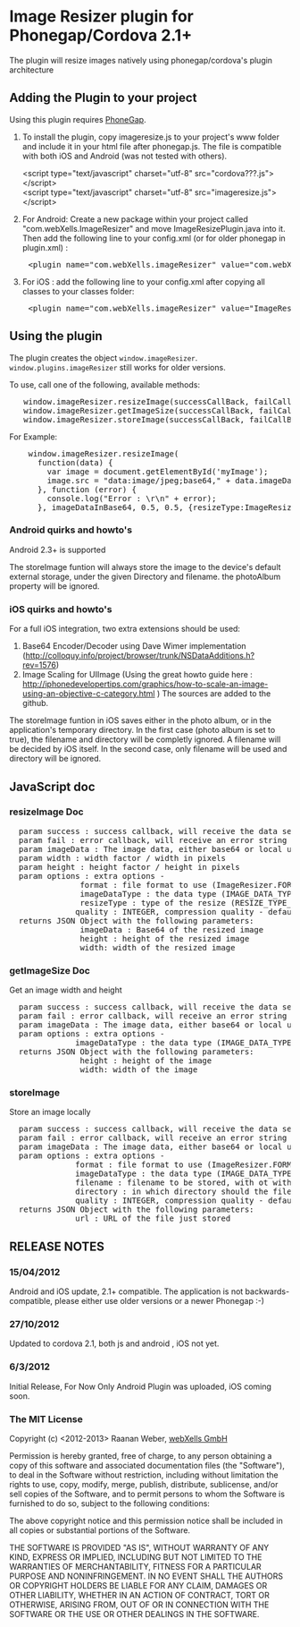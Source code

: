 # Image Resizer plugin for Phonegap/Cordova 2.1+ #

The plugin will resize images natively using phonegap/cordova's plugin architecture

## Adding the Plugin to your project ##

Using this plugin requires [PhoneGap](http://github.com/phonegap).

1. To install the plugin, copy imageresize.js to your project's www folder and include it in your html file after phonegap.js. The file is compatible with both iOS and Android (was not tested with others).

    &lt;script type="text/javascript" charset="utf-8" src="cordova???.js"&gt;&lt;/script&gt;<br/>
    &lt;script type="text/javascript" charset="utf-8" src="imageresize.js"&gt;&lt;/script&gt;

2. For Android: Create a new package within your project called "com.webXells.ImageResizer" and move ImageResizePlugin.java into it. Then add the following line to your config.xml (or for older phonegap in plugin.xml) : 
<pre>
    &lt;plugin name="com.webXells.imageResizer" value="com.webXells.ImageResizer.ImageResizePlugin" /&gt;
</pre>
3. For iOS : add the following line to your config.xml after copying all classes to your classes folder:

<pre>
    &lt;plugin name="com.webXells.imageResizer" value="ImageResize" /&gt;
</pre>

## Using the plugin ##

The plugin creates the object `window.imageResizer`. `window.plugins.imageResizer` still works for older versions.

To use, call one of the following, available methods:

<pre>
   window.imageResizer.resizeImage(successCallBack, failCallBack, imageData, width, height, options);
   window.imageResizer.getImageSize(successCallBack, failCallBack, imageData, options);
   window.imageResizer.storeImage(successCallBack, failCallBack, imageData, options);
</pre>

For Example:
<pre>
    window.imageResizer.resizeImage(
      function(data) { 
        var image = document.getElementById('myImage');
        image.src = "data:image/jpeg;base64," + data.imageData; 
      }, function (error) {
        console.log("Error : \r\n" + error);
      }, imageDataInBase64, 0.5, 0.5, {resizeType:ImageResizer.RESIZE_TYPE_FACTOR ,format:'jpg'});
</pre>

### Android quirks and howto's ###

Android 2.3+ is supported

The storeImage funtion will always store the image to the device's default external storage, under the given Directory and filename. the photoAlbum property will be ignored.

### iOS quirks and howto's ###

For a full iOS integration, two extra extensions should be used:
1. Base64 Encoder/Decoder using Dave Wimer implementation (http://colloquy.info/project/browser/trunk/NSDataAdditions.h?rev=1576)
2. Image Scaling for UIImage (Using the great howto guide here : http://iphonedevelopertips.com/graphics/how-to-scale-an-image-using-an-objective-c-category.html )
The sources are added to the github.

The storeImage funtion in iOS saves either in the photo album, or in the application's temporary directory. 
In the first case (photo album is set to true), the filename and directory will be completly ignored. A filename will be decided by iOS itself.
In the second case, only filename will be used and directory will be ignored.
	
## JavaScript doc ##
	
### resizeImage Doc ###
<pre>
  param success : success callback, will receive the data sent from the native plugin
  param fail : error callback, will receive an error string describing what went wrong
  param imageData : The image data, either base64 or local url
  param width : width factor / width in pixels
  param height : height factor / height in pixels
  param options : extra options -  
               format : file format to use (ImageResizer.FORMAT_JPG/ImageResizer.FORMAT_PNG) - defaults to JPG
               imageDataType : the data type (IMAGE_DATA_TYPE_BASE64/IMAGE_DATA_TYPE_URL) - defaults to Base64
               resizeType : type of the resize (RESIZE_TYPE_FACTOR/RESIZE_TYPE_PIXEL) - must be given
              quality : INTEGER, compression quality - defaults to 70
  returns JSON Object with the following parameters:
               imageData : Base64 of the resized image
               height : height of the resized image
               width: width of the resized image
</pre> 

### getImageSize Doc ###
Get an image width and height
<pre>
  param success : success callback, will receive the data sent from the native plugin
  param fail : error callback, will receive an error string describing what went wrong
  param imageData : The image data, either base64 or local url
  param options : extra options -  
              imageDataType : the data type (IMAGE_DATA_TYPE_BASE64/IMAGE_DATA_TYPE_URL) - defaults to Base64
  returns JSON Object with the following parameters:
               height : height of the image
               width: width of the image
</pre> 

### storeImage ###

Store an image locally
<pre>
  param success : success callback, will receive the data sent from the native plugin
  param fail : error callback, will receive an error string describing what went wrong
  param imageData : The image data, either base64 or local url
  param options : extra options -  
              format : file format to use (ImageResizer.FORMAT_JPG/ImageResizer.FORMAT_PNG) - defaults to JPG
              imageDataType : the data type (IMAGE_DATA_TYPE_BASE64/IMAGE_DATA_TYPE_URL) - defaults to Base64
              filename : filename to be stored, with ot without ending (if no ending given, format will be used) - must be given.
              directory : in which directory should the file be stored - must be given
              quality : INTEGER, compression quality - defaults to 100
  returns JSON Object with the following parameters:
              url : URL of the file just stored
</pre>  

## RELEASE NOTES ##

### 15/04/2012 ###
Android and iOS update, 2.1+ compatible. The application is not backwards-compatible, please either use older versions or a newer Phonegap :-)


### 27/10/2012 ###
Updated to cordova 2.1, both js and android , iOS not yet.

### 6/3/2012 ###
Initial Release, For Now Only Android Plugin was uploaded, iOS coming soon.


### The MIT License

Copyright (c) <2012-2013> Raanan Weber, [webXells GmbH](http://www.webxells.com)

 Permission is hereby granted, free of charge, to any person obtaining a copy
 of this software and associated documentation files (the "Software"), to deal
 in the Software without restriction, including without limitation the rights
 to use, copy, modify, merge, publish, distribute, sublicense, and/or sell
 copies of the Software, and to permit persons to whom the Software is
 furnished to do so, subject to the following conditions:

 The above copyright notice and this permission notice shall be included in
 all copies or substantial portions of the Software.

 THE SOFTWARE IS PROVIDED "AS IS", WITHOUT WARRANTY OF ANY KIND, EXPRESS OR
 IMPLIED, INCLUDING BUT NOT LIMITED TO THE WARRANTIES OF MERCHANTABILITY,
 FITNESS FOR A PARTICULAR PURPOSE AND NONINFRINGEMENT. IN NO EVENT SHALL THE
 AUTHORS OR COPYRIGHT HOLDERS BE LIABLE FOR ANY CLAIM, DAMAGES OR OTHER
 LIABILITY, WHETHER IN AN ACTION OF CONTRACT, TORT OR OTHERWISE, ARISING FROM,
 OUT OF OR IN CONNECTION WITH THE SOFTWARE OR THE USE OR OTHER DEALINGS IN
 THE SOFTWARE.
 
